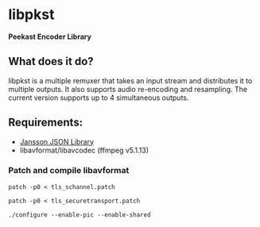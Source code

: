 # libpkst
**Peekast Encoder Library**

## What does it do?

libpkst is a multiple remuxer that takes an input stream and distributes it to multiple outputs. It also supports audio re-encoding and resampling. The current version supports up to 4 simultaneous outputs.

## Requirements:

- [Jansson JSON Library](https://jansson.readthedocs.io/en/latest/gettingstarted.html#compiling-and-installing-jansson)
- libavformat/libavcodec (ffmpeg v5.1.13)

### Patch and compile libavformat
`patch -p0 < tls_schannel.patch`

`patch -p0 < tls_securetransport.patch`

`./configure --enable-pic --enable-shared`
